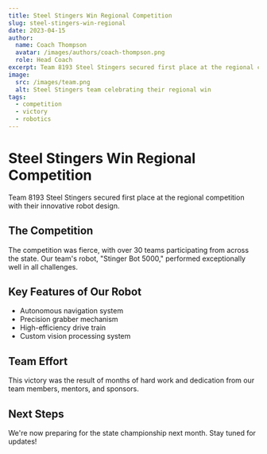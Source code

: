 ```yaml
---
title: Steel Stingers Win Regional Competition
slug: steel-stingers-win-regional
date: 2023-04-15
author:
  name: Coach Thompson
  avatar: /images/authors/coach-thompson.png
  role: Head Coach
excerpt: Team 8193 Steel Stingers secured first place at the regional competition with their innovative robot design.
image:
  src: /images/team.png
  alt: Steel Stingers team celebrating their regional win
tags:
  - competition
  - victory
  - robotics
---
```


# Steel Stingers Win Regional Competition

Team 8193 Steel Stingers secured first place at the regional competition with their innovative robot design.

## The Competition

The competition was fierce, with over 30 teams participating from across the state. Our team's robot, "Stinger Bot 5000," performed exceptionally well in all challenges.

## Key Features of Our Robot

- Autonomous navigation system
- Precision grabber mechanism
- High-efficiency drive train
- Custom vision processing system

## Team Effort

This victory was the result of months of hard work and dedication from our team members, mentors, and sponsors.

## Next Steps

We're now preparing for the state championship next month. Stay tuned for updates!
